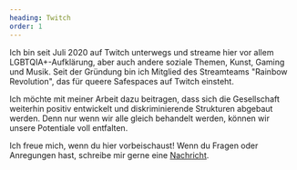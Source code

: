 ```yaml
---
heading: Twitch
order: 1
---
```

Ich bin seit Juli 2020 auf Twitch unterwegs und streame hier vor allem LGBTQIA+-Aufklärung, aber auch andere soziale Themen, Kunst, Gaming und Musik. Seit der Gründung bin ich Mitglied des Streamteams "Rainbow Revolution", das für queere Safespaces auf Twitch einsteht.

Ich möchte mit meiner Arbeit dazu beitragen, dass sich die Gesellschaft weiterhin positiv entwickelt und diskriminierende Strukturen abgebaut werden. Denn nur wenn wir alle gleich behandelt werden, können wir unsere Potentiale voll entfalten.

Ich freue mich, wenn du hier vorbeischaust!
Wenn du Fragen oder Anregungen hast, schreibe mir gerne eine [Nachricht](https://finessi.de/kontakt/).